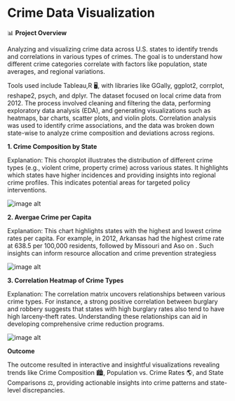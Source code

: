 # Crime Data Visualization

📊 **Project Overview**

Analyzing and visualizing crime data across U.S. states to identify trends and correlations in various types of crimes. The goal is to understand how different crime categories correlate with factors like population, state averages, and regional variations.

Tools used include Tableau,R 🖥️, with libraries like GGally, ggplot2, corrplot, reshape2, psych, and dplyr. The dataset focused on local crime data from 2012. The process involved cleaning and filtering the data, performing exploratory data analysis (EDA), and generating visualizations such as heatmaps, bar charts, scatter plots, and violin plots. Correlation analysis was used to identify crime associations, and the data was broken down state-wise to analyze crime composition and deviations across regions.

**1. Crime Composition by State**

Explanation: This choroplot illustrates the distribution of different crime types (e.g., violent crime, property crime) across various states. It highlights which states have higher incidences and providing insights into regional crime profiles. This indicates potential areas for targeted policy interventions.

![image alt](https://github.com/Fauziakhangs/Data-Visualization/blob/5dc39e3d39dc296c3e15651c6bbd4c054e11e3f8/avg_crime_map.PNG)

**2. Avergae Crime per Capita**
   
Explanation: This chart highlights states with the highest and lowest crime rates per capita. For example, in 2012, Arkansas had the highest crime rate at 638.5 per 100,000 residents, followed by Missouri and Aso on . Such insights can inform resource allocation and crime prevention strategiess 

![image alt](https://github.com/Fauziakhangs/Data-Visualization/blob/332781abe080600065746185e61549e934f11d42/avg_crime_Barchart.PNG)

**3. Correlation Heatmap of Crime Types**

Explanation: The correlation matrix uncovers relationships between various crime types. For instance, a strong positive correlation between burglary and robbery suggests that states with high burglary rates also tend to have high larceny-theft rates. Understanding these relationships can aid in developing comprehensive crime reduction programs.

![image alt](https://github.com/Fauziakhangs/Data-Visualization/blob/9b89b36e94e188b13e46f8e8ff9b10874ba0b8d1/corrplot2.PNG)


**Outcome**

The outcome resulted in interactive and insightful visualizations revealing trends like Crime Composition 🏙️, Population vs. Crime Rates 🌎, and State Comparisons ⚖️, providing actionable insights into crime patterns and state-level discrepancies.
